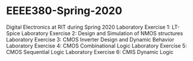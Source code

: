 # EEEE380-Spring-2020
 Digital Electronics at RIT during Spring 2020
Laboratory Exercise 1: LT-Spice
Laboratory Exercise 2: Design and Simulation of NMOS structures
Laboratory Exercise 3: CMOS Inverter Design and Dynamic Behavior
Laboratory Exercise 4: CMOS Combinational Logic
Laboratory Exercise 5: CMOS Sequential Logic
Laboratory Exercise 6: CMIS Dynamic Logic
